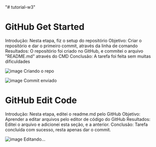 "# tutorial-w3" 
# GitHub Get Started

Introdução: Nesta etapa, fiz o setup do repositório
Objetivo: Criar o repositório e dar o primeiro commit, através da linha de comando
Resultados: O repositório foi criado no GitHub, e commitei o arquivo "README.md" através do CMD
Conclusão: A tarefa foi feita sem muitas dificuldades

![image](https://github.com/IsraelNLC/tutorial-w3/assets/99210055/e8ecf6fc-ddbb-45c3-b005-2deb959d72a8)
Criando o repo

![image](https://github.com/IsraelNLC/tutorial-w3/assets/99210055/df1194f7-31d8-448d-934f-102792a0220c)
Commit enviado

# GitHub Edit Code

Introdução: Nesta etapa, editei o readme.md pelo GitHub
Objetivo: Aprender a editar arquivos pelo editor de código do GitHub
Resultados: Editei o arquivo e adicionei esta seção, e a anterior.
Conclusão: Tarefa concluída com sucesso, resta apenas dar o commit.

![image](https://github.com/IsraelNLC/tutorial-w3/assets/99210055/c941232a-9a40-4bea-9702-04128c077926)
Editando...


